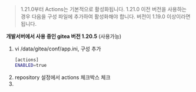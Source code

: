 > 1.21.0부터 Actions는 기본적으로 활성화됩니다. 1.21.0 이전 버전을 사용하는 경우 다음을 구성 파일에 추가하여 활성화해야 합니다. 버전이 1.19.0 이상이라면 됩니다.

**개발서버에서 사용 중인 gitea 버전 1.20.5** (사용가능)
1. vi /data/gitea/conf/app.ini, 구성 추가
	```bash
	[actions]  
	ENABLED=true
	```
2. repository 설정에서 actions 체크박스 체크
3. 